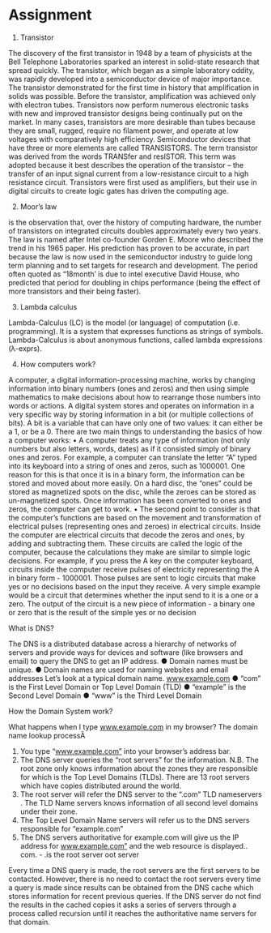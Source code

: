 # Assignment
1. Transistor

The discovery of the first transistor in 1948 by a team of physicists at the Bell Telephone Laboratories sparked an interest in solid-state research that spread quickly. The transistor, which began as a simple laboratory oddity, was rapidly developed into a semiconductor device of major importance. The transistor demonstrated for the first time in history that amplification in solids was possible. Before the transistor, amplification was achieved only with electron tubes. Transistors now perform numerous electronic tasks with new and improved transistor designs being continually put on the market. In many cases, transistors are more desirable than tubes because they are small, rugged, require no filament power, and operate at low voltages with comparatively high efficiency.
Semiconductor devices that have three or more elements are called TRANSISTORS. The term transistor was derived from the words TRANSfer and resISTOR. This term was adopted because it best describes the operation of the transistor – the transfer of an input signal current from a low-resistance circuit to a high resistance circuit. Transistors were first used as amplifiers, but their use in digital circuits to create logic gates has driven the computing age.

2. Moor’s law

is the observation that, over the history of computing hardware, the number of transistors on integrated circuits doubles approximately every two years. The law is named after Intel co-founder Gorden E. Moore who described the trend in his 1965 paper. His prediction has proven to be accurate, in part because the law is now used in the semiconductor industry to guide long term planning and to set targets for research and development. The period often quoted as “18month’ is due to intel executive David House, who predicted that period for doubling in chips performance (being the effect of more transistors and their being faster). 

3. Lambda calculus

Lambda-Calculus (LC) is the model (or language) of computation (i.e. programming).  It is a system that expresses functions as strings of symbols. Lambda-Calculus is about anonymous functions, called lambda expressions (λ-exprs).

4. How computers work?

A computer, a digital information-processing machine, works by changing information into binary numbers (ones and zeros) and then using simple mathematics to make decisions about how to rearrange those numbers into words or actions. A digital system stores and operates on information in a very specific way by storing information in a bit (or multiple collections of bits). A bit is a variable that can have only one of two values: it can either be a 1, or be a 0. There are two main things to understanding the basics of how a computer works: • A computer treats any type of information (not only numbers but also letters, words, dates) as if it consisted simply of binary ones and zeros. For example, a computer can translate the letter “A” typed into its keyboard into a string of ones and zeros, such as 1000001. One reason for this is that once it is in a binary form, the information can be stored and moved about more easily. On a hard disc, the “ones” could be stored as magnetized spots on the disc, while the zeroes can be stored as un-magnetized spots. Once information has been converted to ones and zeros, the computer can get to work.
 • The second point to consider is that the computer’s functions are based on the movement and transformation of electrical pulses (representing ones and zeroes) in electrical circuits. Inside the computer are electrical circuits that decode the zeros and ones, by adding and subtracting them. These circuits are called the logic of the computer, because the calculations they make are similar to simple logic decisions. For example, if you press the A key on the computer keyboard, circuits inside the computer receive pulses of electricity representing the A in binary form - 1000001. Those pulses are sent to logic circuits that make yes or no decisions based on the input they receive. A very simple example would be a circuit that determines whether the input send to it is a one or a zero. The output of the circuit is a new piece of information - a binary one or zero that is the result of the simple yes or no decision

What is DNS?

The DNS is a distributed database across a hierarchy of networks of 
servers and provide ways for devices and software (like browsers and 
email) to query the DNS to get an IP address.
● Domain names must be unique.
● Domain names are used for naming websites and email addresses
Let’s look at a typical domain name.
www.example.com
● “com” is the First Level Domain or Top Level Domain (TLD) 
● “example” is the Second Level Domain
● “www” is the Third Level Domain

How the Domain System work? 

What happens when I type www.example.com in my browser?
The domain name lookup processȀ
1. You type “www.example.com” into your browser’s address bar.
2. The DNS server queries the “root servers” for the information. N.B. The 
root zone only knows information about the zones they are responsible for 
which is the Top Level Domains (TLDs). There are 13 root servers which 
have copies distributed around the world.
3. The root server will refer the DNS server to the “.com” TLD nameservers . 
The TLD Name servers knows information of all second level domains 
under their zone. 
4. The Top Level Domain Name servers will refer us to the DNS servers 
responsible for “example.com”
5. The DNS servers authoritative for example.com will give us the IP address 
for www.example.com” and the web resource is displayed..
com. - .is the root server oot server 


Every time a DNS query is made, the root servers are the first servers to be 
contacted. However, there is no need to contact the root servers every time 
a query is made since results can be obtained from the DNS cache which 
stores information for recent previous queries. If the DNS server do not find 
the results in the cached copies it asks a series of servers through a process 
called recursion until it reaches the authoritative name servers for that 
domain.
